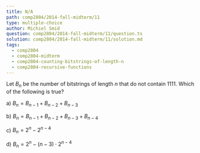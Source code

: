 ```yaml
---
title: N/A
path: comp2804/2014-fall-midterm/11
type: multiple-choice
author: Michiel Smid
question: comp2804/2014-fall-midterm/11/question.ts
solution: comp2804/2014-fall-midterm/11/solution.md
tags:
  - comp2804
  - comp2804-midterm
  - comp2804-counting-bitstrings-of-length-n
  - comp2804-recursive-functions
---
```


Let $B_n$ be the number of bitstrings of length $n$ that do not contain 1111. Which of the following is true?

a) $B_n = B_{n-1} + B_{n-2} + B_{n-3}$

b) $B_n = B_{n-1} + B_{n-2} + B_{n-3} + B_{n-4}$

c) $B_n = 2^{n} - 2^{n-4}$

d) $B_n = 2^{n} - (n-3) \cdot 2^{n-4}$
